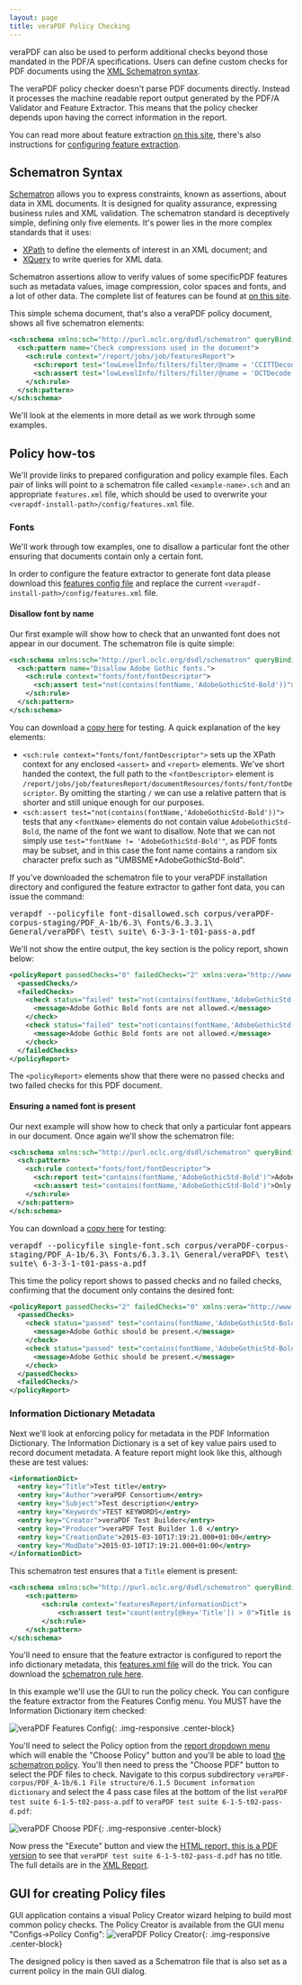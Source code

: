```yaml
---
layout: page
title: veraPDF Policy Checking
---
```


veraPDF can also be used to perform additional checks beyond those mandated in
the PDF/A specifications. Users can define custom checks for PDF documents
using the [XML Schematron syntax](http://www.xml.com/pub/a/2003/11/12/schematron.html).

The veraPDF policy checker doesn't parse PDF documents directly. Instead it
processes the machine readable report output generated by the PDF/A
Validator and Feature Extractor. This means that the policy checker depends
upon having the correct information in the report.

You can read more about feature extraction [on this site](../cli/feature-extraction),
 there's also instructions for [configuring feature extraction](../cli/config/#features.xml).

Schematron Syntax
-----------------
[Schematron](http://schematron.com/) allows you to express constraints, known
as assertions, about data in XML documents. It is designed for quality
assurance, expressing business rules and XML validation. The schematron
standard is deceptively simple, defining only five elements. It's power lies in
the more complex standards that it uses:

- [XPath](http://www.w3schools.com/xml/xpath_intro.asp) to define the elements of interest in an XML document; and
- [XQuery](http://www.w3schools.com/xml/xquery_intro.asp) to write queries for XML data.

Schematron assertions allow to verify values of some specificPDF features such as metadata values,
image compression, color spaces and fonts, and a lot of other data. The complete list of features
can be found at [on this site](../cli/feature-extraction).

This simple schema document, that's also a veraPDF policy document, shows all
five schematron elements:

```xml
<sch:schema xmlns:sch="http://purl.oclc.org/dsdl/schematron" queryBinding="xslt">
  <sch:pattern name="Check compressions used in the document">
    <sch:rule context="/report/jobs/job/featuresReport">
      <sch:report test="lowLevelInfo/filters/filter/@name = 'CCITTDecode'">CCITT compression is OK</sch:report>
      <sch:assert test="lowLevelInfo/filters/filter/@name = 'DCTDecode'">JPEG compression is not OK</sch:assert>
    </sch:rule>
  </sch:pattern>
</sch:schema>
```

We'll look at the elements in more detail as we work through some examples.

Policy how-tos
--------------
We'll provide links to prepared configuration and policy example files. Each
pair of links will point to a schematron file called `<example-name>.sch` and an
appropriate `features.xml` file, which should be used to overwrite your
`<verapdf-install-path>/config/features.xml` file.

### <a name="fonts"></a> Fonts
We'll work through tow examples, one to disallow a particular font the other ensuring that documents contain only a certain font.

In order to configure the feature extractor to generate font data please
download this [features config file](font/features.xml) and replace the current
`<verapdf-install-path>/config/features.xml` file.

#### Disallow font by name
Our first example will show how to check that an unwanted font does not appear
in our document. The schematron file is quite simple:

```xml
<sch:schema xmlns:sch="http://purl.oclc.org/dsdl/schematron" queryBinding="xslt">
  <sch:pattern name="Disallow Adobe Gothic fonts.">
    <sch:rule context="fonts/font/fontDescriptor">
      <sch:assert test="not(contains(fontName,'AdobeGothicStd-Bold'))">Adobe Gothic fonts are not allowed.</sch:assert>
    </sch:rule>
  </sch:pattern>
</sch:schema>
```

You can download a [copy here](font/font-disallowed.sch) for testing. A quick
explanation of the key elements:

- `<sch:rule context="fonts/font/fontDescriptor">` sets up the XPath context
  for any enclosed `<assert>` and `<report>` elements. We've short handed the
  context, the full path to the `<fontDescriptor>` element is `/report/jobs/job/featuresReport/documentResources/fonts/font/fontDescriptor`.
  By omitting the starting `/` we can use a relative pattern that is shorter and still unique enough for our purposes.
- `<sch:assert test="not(contains(fontName,'AdobeGothicStd-Bold'))">` tests that any
  `<fontName>` elements do not contain value `AdobeGothicStd-Bold`, the
  name of the font we want to disallow. Note that we can not simply use `test="fontName != 'AdobeGothicStd-Bold'"`, as PDF fonts may be subset,
  and in this case the font name contains a random six character prefix such as "UMBSME+AdobeGothicStd-Bold".

If you've downloaded the schematron file to your veraPDF installation directory
and configured the feature extractor to gather font data, you can issue the
command:

<kbd>verapdf --policyfile font-disallowed.sch corpus/veraPDF-corpus-staging/PDF_A-1b/6.3\ Fonts/6.3.3.1\ General/veraPDF\ test\ suite\ 6-3-3-1-t01-pass-a.pdf</kbd>

We'll not show the entire output, the key section is the policy report, shown
below:

```xml
<policyReport passedChecks="0" failedChecks="2" xmlns:vera="http://www.verapdf.org/MachineReadableReport">
  <passedChecks/>
  <failedChecks>
    <check status="failed" test="not(contains(fontName,'AdobeGothicStd-Bold'))" location="/report/jobs/job/featuresReport/documentResources/fonts/font[1]/fontDescriptor">
      <message>Adobe Gothic Bold fonts are not allowed.</message>
    </check>
    <check status="failed" test="not(contains(fontName,'AdobeGothicStd-Bold'))" location="/report/jobs/job/featuresReport/documentResources/fonts/font[2]/fontDescriptor">
      <message>Adobe Gothic Bold fonts are not allowed.</message>
    </check>
  </failedChecks>
</policyReport>
```

The `<policyReport>` elements show that there were no passed checks and two
failed checks for this PDF document.

#### Ensuring a named font is present
Our next example will show how to check that only a particular font appears in
our document. Once again we'll show the schematron file:

```xml
<sch:schema xmlns:sch="http://purl.oclc.org/dsdl/schematron" queryBinding="xslt">
  <sch:pattern>
    <sch:rule context="fonts/font/fontDescriptor">
      <sch:report test="contains(fontName,'AdobeGothicStd-Bold')">Adobe Gothic Bold is present.</sch:report>
      <sch:assert test="contains(fontName,'AdobeGothicStd-Bold')">Only Adobe Gothic Bold fonts are allowed.</sch:assert>
    </sch:rule>
  </sch:pattern>
</sch:schema>
```
You can download a [copy here](font/single-font.sch) for testing:

<kbd>verapdf --policyfile single-font.sch corpus/veraPDF-corpus-staging/PDF_A-1b/6.3\ Fonts/6.3.3.1\ General/veraPDF\ test\ suite\ 6-3-3-1-t01-pass-a.pdf</kbd>

This time the policy report shows to passed checks and no failed checks,
confirming that the document only contains the desired font:

```xml
<policyReport passedChecks="2" failedChecks="0" xmlns:vera="http://www.verapdf.org/MachineReadableReport">
  <passedChecks>
    <check status="passed" test="contains(fontName,'AdobeGothicStd-Bold')" location="/report/jobs/job/featuresReport/documentResources/fonts/font[1]/fontDescriptor">
      <message>Adobe Gothic should be present.</message>
    </check>
    <check status="passed" test="contains(fontName,'AdobeGothicStd-Bold')" location="/report/jobs/job/featuresReport/documentResources/fonts/font[2]/fontDescriptor">
      <message>Adobe Gothic should be present.</message>
    </check>
  </passedChecks>
  <failedChecks/>
</policyReport>
```

### <a name="info-dict"></a> Information Dictionary Metadata
Next we'll look at enforcing policy for metadata in the PDF Information Dictionary.
The Information Dictionary is a set of key value pairs used to record document
metadata. A feature report might look like this, although these are test values:

```xml
<informationDict>
  <entry key="Title">Test title</entry>
  <entry key="Author">veraPDF Consortium</entry>
  <entry key="Subject">Test description</entry>
  <entry key="Keywords">TEST KEYWORDS</entry>
  <entry key="Creator">veraPDF Test Builder</entry>
  <entry key="Producer">veraPDF Test Builder 1.0 </entry>
  <entry key="CreationDate">2015-03-10T17:19:21.000+01:00</entry>
  <entry key="ModDate">2015-03-10T17:19:21.000+01:00</entry>
</informationDict>
```

This schematron test ensures that a `Title` element is present:

```xml
<sch:schema xmlns:sch="http://purl.oclc.org/dsdl/schematron" queryBinding="xslt">
    <sch:pattern>
        <sch:rule context="featuresReport/informationDict">
            <sch:assert test="count(entry[@key='Title']) > 0">Title is present.</sch:assert>
        </sch:rule>
    </sch:pattern>
</sch:schema>
```

You'll need to ensure that the feature extractor is configured to report the
info dictionary metadata, this [features.xml file](info-dict/features.xml) will
do the trick. You can download the [schematron rule here](info-dict/title-mandatory.sch).

In this example we'll use the GUI to run the policy check. You can configure the
feature extractor from the Features Config menu. You MUST have the Information
Dictionary item checked:

![veraPDF Features Config](/images/policy/config-info-dict.png "veraPDF Features Config menu"){: .img-responsive .center-block}

You'll need to select the Policy option from the [report dropdown menu](/gui#report-drop)
which will enable the "Choose Policy" button and you'll be able to load
[the schematron policy](info-dict/title-mandatory.sch). You'll then need to
press the "Choose PDF" button to select the PDF files to check. Navigate to this
corpus subdirectory `veraPDF-corpus/PDF_A-1b/6.1 File structure/6.1.5 Document
information dictionary` and select the 4 pass case files at the bottom of the list
`veraPDF test suite 6-1-5-t02-pass-a.pdf` to `veraPDF test suite 6-1-5-t02-pass-d.pdf`:

![veraPDF Choose PDF](/images/policy/info-dict-select.png "veraPDF Choose PDF dialog"){: .img-responsive .center-block}

Now press the "Execute" button and view the
[HTML report, this is a PDF version](info-dict/report.pdf) to see that `veraPDF
test suite 6-1-5-t02-pass-d.pdf` has no title. The full details are in the
[XML Report](info-dict/report.xml).

## GUI for creating Policy files

GUI application contains a visual Policy Creator wizard helping to build most common policy checks. The Policy Creator is available from the GUI menu "Configs->Policy Config":
![veraPDF Policy Creator](/images/policy/gui-policy-creator.png "veraPDF Policy Creator"){: .img-responsive .center-block}

The designed policy is then saved as a Schematron file that is also set as a current policy in the main GUI dialog. 
